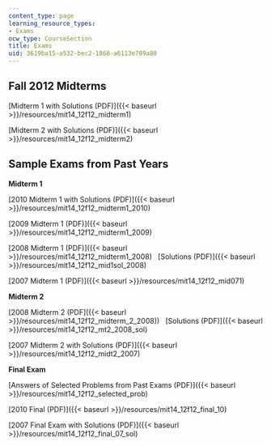 ```yaml
---
content_type: page
learning_resource_types:
- Exams
ocw_type: CourseSection
title: Exams
uid: 3619ba15-a532-bec2-1868-a6113e789a80
---
```


Fall 2012 Midterms
------------------

[Midterm 1 with Solutions (PDF)]({{< baseurl >}}/resources/mit14_12f12_midterm1)

[Midterm 2 with Solutions (PDF)]({{< baseurl >}}/resources/mit14_12f12_midterm2)

Sample Exams from Past Years
----------------------------

**Midterm 1**

[2010 Midterm 1 with Solutions (PDF)]({{< baseurl >}}/resources/mit14_12f12_midterm1_2010)

[2009 Midterm 1 (PDF)]({{< baseurl >}}/resources/mit14_12f12_midterm1_2009)

[2008 Midterm 1 (PDF)]({{< baseurl >}}/resources/mit14_12f12_midterm1_2008)   [Solutions (PDF)]({{< baseurl >}}/resources/mit14_12f12_mid1sol_2008)

[2007 Midterm 1 (PDF)]({{< baseurl >}}/resources/mit14_12f12_mid071)

**Midterm 2**

[2008 Midterm 2 (PDF]({{< baseurl >}}/resources/mit14_12f12_midterm_2_2008))   [Solutions (PDF)]({{< baseurl >}}/resources/mit14_12f12_mt2_2008_sol)

[2007 Midterm 2 with Solutions (PDF)]({{< baseurl >}}/resources/mit14_12f12_midt2_2007)

**Final Exam**

[Answers of Selected Problems from Past Exams (PDF)]({{< baseurl >}}/resources/mit14_12f12_selected_prob)

[2010 Final (PDF)]({{< baseurl >}}/resources/mit14_12f12_final_10)

[2007 Final Exam with Solutions (PDF)]({{< baseurl >}}/resources/mit14_12f12_final_07_sol)